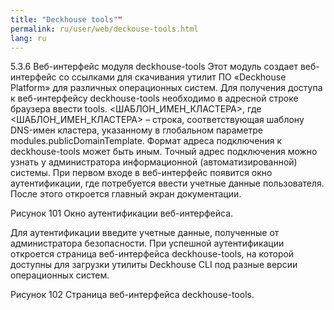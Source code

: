 ```yaml
---
title: "Deckhouse tools""
permalink: ru/user/web/deckouse-tools.html
lang: ru
---
```


5.3.6 Веб-интерфейс модуля deckhouse-tools
Этот модуль создает веб-интерфейс со ссылками для скачивания утилит ПО «Deckhouse Platform» для различных операционных систем.
Для получения доступа к веб-интерфейсу deckhouse-tools необходимо в адресной строке браузера ввести tools. <ШАБЛОН_ИМЕН_КЛАСТЕРА>, где <ШАБЛОН_ИМЕН_КЛАСТЕРА> – строка, соответствующая шаблону DNS-имен кластера, указанному в глобальном параметре modules.publicDomainTemplate. Формат адреса подключения к deckhouse-tools может быть иным.  Точный адрес подключения можно узнать у администратора информационной (автоматизированной) системы.
При первом входе в веб-интерфейс появится окно аутентификации, где потребуется ввести учетные данные пользователя. После этого откроется главный экран документации.

Рисунок 101 Окно аутентификации веб-интерфейса.

Для аутентификации введите учетные данные, полученные от администратора безопасности.
При успешной аутентификации откроется страница веб-интерфейса deckhouse-tools, на которой доступны для загрузки утилиты Deckhouse CLI под разные версии операционных систем.

Рисунок 102 Страница веб-интерфейса deckhouse-tools.
